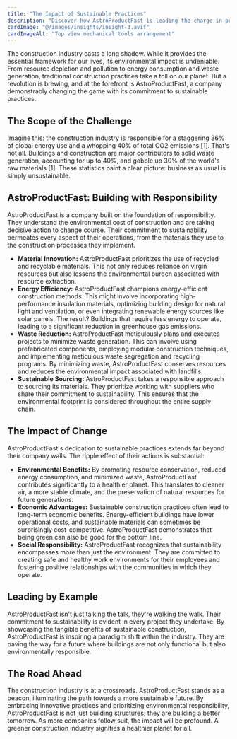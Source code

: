 ```yaml
---
title: "The Impact of Sustainable Practices"
description: "Discover how AstroProductFast is leading the charge in promoting sustainability within the construction industry"
cardImage: "@/images/insights/insight-3.avif"
cardImageAlt: "Top view mechanical tools arrangement"
---
```


The construction industry casts a long shadow.  While it provides the essential framework for our lives, its environmental impact is undeniable. From resource depletion and pollution to energy consumption and waste generation, traditional construction practices take a toll on our planet. But a revolution is brewing, and at the forefront is AstroProductFast, a company demonstrably changing the game with its commitment to sustainable practices.

## The Scope of the Challenge

Imagine this: the construction industry is responsible for a staggering 36% of global energy use and a whopping 40% of total CO2 emissions [1].  That's not all.  Buildings and construction are major contributors to solid waste generation, accounting for up to 40%, and gobble up 30% of the world's raw materials [1]. These statistics paint a clear picture: business as usual is simply unsustainable.

## AstroProductFast: Building with Responsibility

AstroProductFast is a company built on the foundation of responsibility. They understand the environmental cost of construction and are taking decisive action to change course. Their commitment to sustainability permeates every aspect of their operations, from the materials they use to the construction processes they implement.

* **Material Innovation:** AstroProductFast prioritizes the use of recycled and recyclable materials. This not only reduces reliance on virgin resources but also lessens the environmental burden associated with resource extraction. 
* **Energy Efficiency:**  AstroProductFast champions energy-efficient construction methods.  This might involve incorporating high-performance insulation materials, optimizing building design for natural light and ventilation, or even integrating renewable energy sources like solar panels.  The result?  Buildings that require less energy to operate, leading to a significant reduction in greenhouse gas emissions.
* **Waste Reduction:**  AstroProductFast meticulously plans and executes projects to minimize waste generation.  This can involve using prefabricated components, employing modular construction techniques, and implementing meticulous waste segregation and recycling programs.  By minimizing waste, AstroProductFast conserves resources and reduces the environmental impact associated with landfills.
* **Sustainable Sourcing:**  AstroProductFast takes a responsible approach to sourcing its materials.  They prioritize working with suppliers who share their commitment to sustainability.  This ensures that the environmental footprint is considered throughout the entire supply chain.

## The Impact of Change

AstroProductFast's dedication to sustainable practices extends far beyond their company walls.  The ripple effect of their actions is substantial:

* **Environmental Benefits:**  By promoting resource conservation, reduced energy consumption, and minimized waste, AstroProductFast contributes significantly to a healthier planet.  This translates to cleaner air, a more stable climate, and the preservation of natural resources for future generations. 
* **Economic Advantages:**  Sustainable construction practices often lead to long-term economic benefits.  Energy-efficient buildings have lower operational costs, and sustainable materials can sometimes be surprisingly cost-competitive.  AstroProductFast demonstrates that being green can also be good for the bottom line.
* **Social Responsibility:**  AstroProductFast recognizes that sustainability encompasses more than just the environment.  They are committed to creating safe and healthy work environments for their employees and fostering positive relationships with the communities in which they operate.

## Leading by Example

AstroProductFast isn't just talking the talk, they're walking the walk. Their commitment to sustainability is evident in every project they undertake.  By showcasing the tangible benefits of sustainable construction, AstroProductFast is inspiring a paradigm shift within the industry.  They are paving the way for a future where buildings are not only functional but also environmentally responsible.

## The Road Ahead

The construction industry is at a crossroads.  AstroProductFast stands as a beacon, illuminating the path towards a more sustainable future.  By embracing innovative practices and prioritizing environmental responsibility, AstroProductFast is not just building structures; they are building a better tomorrow.  As more companies follow suit, the impact will be profound. A greener construction industry signifies a healthier planet for all. 